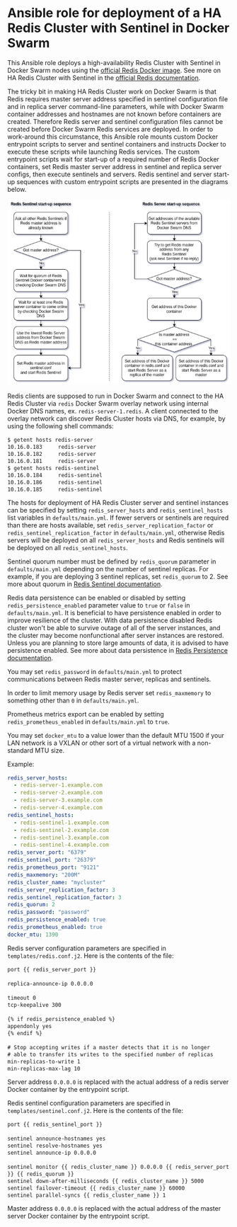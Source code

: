 # Ansible role for deployment of a HA Redis Cluster with Sentinel in Docker Swarm

This Ansible role deploys a high-availability Redis Cluster with Sentinel in Docker Swarm nodes using the [official Redis Docker image](https://hub.docker.com/_/redis).
See more on HA Redis Cluster with Sentinel in the [official Redis documentation](https://redis.io/docs/management/sentinel/).  

The tricky bit in making HA Redis Cluster work on Docker Swarm is that Redis requires master server address specified in sentinel configuration file and in replica server command-line parameters, while with Docker Swarm container addresses and hostnames are not known before containers are created. Therefore Redis server and sentinel configuration files cannot be created before Docker Swarm Redis services are deployed. In order to work-around this circumstance, this Ansible role mounts custom Docker entrypoint scripts to server and sentinel containers and instructs Docker to execute these scripts while launching Redis services. The custom entrypoint scripts wait for start-up of a required number of Redis Docker containers, set Redis master server address in sentinel and replica server configs, then execute sentinels and servers. Redis sentinel and server start-up sequences with custom entrypoint scripts are presented in the diagrams below.

![Redis HA Cluster start-up sequence](Redis-HA-Cluster.drawio.png "Redis HA Cluster start-up sequence")

Redis clients are supposed to run in Docker Swarm and connect to the HA Redis Cluster via `redis` Docker Swarm overlay network using internal Docker DNS names, ex. `redis-server-1.redis`.
A client connected to the overlay network can discover Redis Cluster hosts via DNS, for example, by using the following shell commands:
```shell
$ getent hosts redis-server
10.16.0.183     redis-server
10.16.0.182     redis-server
10.16.0.181     redis-server
$ getent hosts redis-sentinel
10.16.0.184     redis-sentinel
10.16.0.186     redis-sentinel
10.16.0.185     redis-sentinel
```

The hosts for deployment of HA Redis Cluster server and sentinel instances can be specified by setting `redis_server_hosts` and `redis_sentinel_hosts` list variables in `defaults/main.yml`. If fewer servers or sentinels are required than there are hosts available, set `redis_server_replication_factor` or  `redis_sentinel_replication_factor` in `defaults/main.yml`, otherwise Redis servers will be deployed on all `redis_server_hosts` and Redis sentinels will be deployed on all `redis_sentinel_hosts`.  

Sentinel quorum number must be defined by `redis_quorum` parameter in `defaults/main.yml` depending on the number of sentinel replicas. For example, if you are deploying 3 sentinel replicas, set `redis_quorum` to 2. See more about quorum in [Redis Sentinel documentation](https://redis.io/docs/management/sentinel/).  

Redis data persistence can be enabled or disabled by setting `redis_persistence_enabled` parameter value to `true` or `false` in `defaults/main.yml`. It is beneficial to have persistence enabled in order to improve resilience of the cluster. With data persistence disabled Redis cluster won't be able to survive outage of all of the server instances, and the cluster may become nonfunctional after server instances are restored. Unless you are planning to store large amounts of data, it is advised to have persistence enabled. See more about data persistence in [Redis Persistence documentation](https://redis.io/docs/management/persistence/).  

You may set `redis_password` in `defaults/main.yml` to protect communications between Redis master server, replicas and sentinels.  

In order to limit memory usage by Redis server set `redis_maxmemory` to something other than `0` in `defaults/main.yml`.

Prometheus metrics export can be enabled by setting `redis_prometheus_enabled` in `defaults/main.yml` to `true`.

You may set `docker_mtu` to a value lower than the default MTU 1500 if your LAN network is a VXLAN or other sort of a virtual network with a non-standard MTU size.

Example:
```yaml
redis_server_hosts:
  - redis-server-1.example.com
  - redis-server-2.example.com
  - redis-server-3.example.com
  - redis-server-4.example.com
redis_sentinel_hosts:
  - redis-sentinel-1.example.com
  - redis-sentinel-2.example.com
  - redis-sentinel-3.example.com
  - redis-sentinel-4.example.com
redis_server_port: "6379"
redis_sentinel_port: "26379"
redis_prometheus_port: "9121"
redis_maxmemory: "200M"
redis_cluster_name: "mycluster"
redis_server_replication_factor: 3
redis_sentinel_replication_factor: 3
redis_quorum: 2
redis_password: "password"
redis_persistence_enabled: true
redis_prometheus_enabled: true
docker_mtu: 1390
```

Redis server configuration parameters are specified in `templates/redis.conf.j2`. Here is the contents of the file:
```
port {{ redis_server_port }}

replica-announce-ip 0.0.0.0

timeout 0
tcp-keepalive 300

{% if redis_persistence_enabled %}
appendonly yes
{% endif %}

# Stop accepting writes if a master detects that it is no longer
# able to transfer its writes to the specified number of replicas
min-replicas-to-write 1
min-replicas-max-lag 10
```
Server address `0.0.0.0` is replaced with the actual address of a redis server Docker container by the entrypoint script.


Redis sentinel configuration parameters are specified in `templates/sentinel.conf.j2`. Here is the contents of the file:
```
port {{ redis_sentinel_port }}

sentinel announce-hostnames yes
sentinel resolve-hostnames yes
sentinel announce-ip 0.0.0.0

sentinel monitor {{ redis_cluster_name }} 0.0.0.0 {{ redis_server_port }} {{ redis_quorum }}
sentinel down-after-milliseconds {{ redis_cluster_name }} 5000
sentinel failover-timeout {{ redis_cluster_name }} 60000
sentinel parallel-syncs {{ redis_cluster_name }} 1
```
Master address `0.0.0.0` is replaced with the actual address of the master server Docker container by the entrypoint script.
